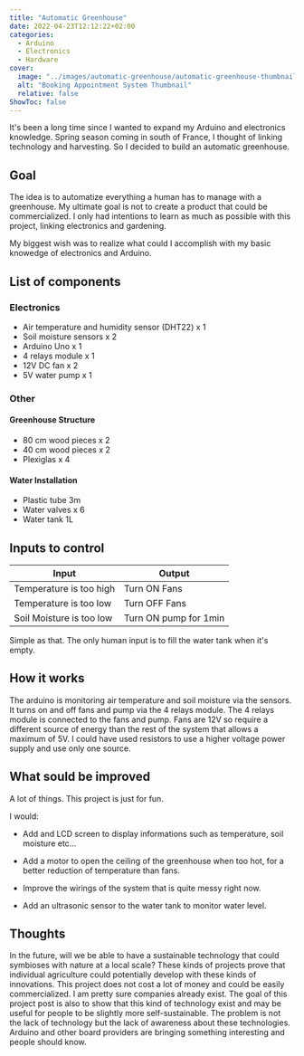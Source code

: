 ```yaml
---
title: "Automatic Greenhouse"
date: 2022-04-23T12:12:22+02:00
categories:
  - Arduino
  - Electronics
  - Hardware
cover:
  image: "../images/automatic-greenhouse/automatic-greenhouse-thumbnail.jpeg"
  alt: "Booking Appointment System Thumbnail"
  relative: false
ShowToc: false
---
```


It's been a long time since I wanted to expand my Arduino and electronics knowledge. Spring season coming in south of France, I thought of linking technology and harvesting. So I decided to build an automatic greenhouse.

## Goal

The idea is to automatize everything a human has to manage with a greenhouse. My ultimate goal is not to create a product that could be commercialized. I only had intentions to learn as much as possible with this project, linking electronics and gardening.

My biggest wish was to realize what could I accomplish with my basic knowedge of electronics and Arduino.

## List of components

### Electronics

- Air temperature and humidity sensor (DHT22) x 1
- Soil moisture sensors x 2
- Arduino Uno x 1
- 4 relays module x 1
- 12V DC fan x 2
- 5V water pump x 1

### Other

#### Greenhouse Structure

- 80 cm wood pieces x 2
- 40 cm wood pieces x 2
- Plexiglas x 4

#### Water Installation

- Plastic tube 3m
- Water valves x 6
- Water tank 1L

## Inputs to control

| Input                    | Output                |
| ------------------------ | --------------------- |
| Temperature is too high  | Turn ON Fans          |
| Temperature is too low   | Turn OFF Fans         |
| Soil Moisture is too low | Turn ON pump for 1min |

Simple as that. The only human input is to fill the water tank when it's empty.

## How it works

The arduino is monitoring air temperature and soil moisture via the sensors. It turns on and off fans and pump via the 4 relays module. The 4 relays module is connected to the fans and pump. Fans are 12V so require a different source of energy than the rest of the system that allows a maximum of 5V. I could have used resistors to use a higher voltage power supply and use only one source.

## What sould be improved

A lot of things. This project is just for fun.

I would:

- Add and LCD screen to display informations such as temperature, soil moisture etc...

- Add a motor to open the ceiling of the greenhouse when too hot, for a better reduction of temperature than fans.

- Improve the wirings of the system that is quite messy right now.

- Add an ultrasonic sensor to the water tank to monitor water level.

## Thoughts

In the future, will we be able to have a sustainable technology that could symbioses with nature at a local scale? These kinds of projects prove that individual agriculture could potentially develop with these kinds of innovations. This project does not cost a lot of money and could be easily commercialized. I am pretty sure companies already exist. The goal of this project post is also to show that this kind of technology exist and may be useful for people to be slightly more self-sustainable.
The problem is not the lack of technology but the lack of awareness about these technologies. Arduino and other board providers are bringing something interesting and people should know.
